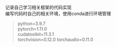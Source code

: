 记录自己学习相关框架的代码实现  
编写代码时自己的相关环境，使用conda进行环境管理
> python=3.9.7  
> pytorch=1.11.0  
> cudatoolkit=11.3.1  
> torchvision=0.12.0
> torchaudio=0.11.0